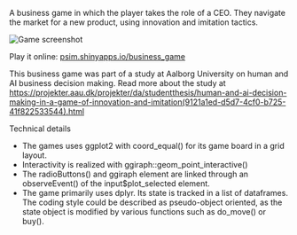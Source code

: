 A business game in which the player takes the role of a CEO. They navigate the market for a new product, using innovation and imitation tactics.

![Game screenshot](https://raw.githubusercontent.com/psimm/businessgame/master/www/howtoplay.png)

Play it online:
[psim.shinyapps.io/business_game](psim.shinyapps.io/business_game)

This business game was part of a study at Aalborg University on human and AI business decision making. Read more about the study at https://projekter.aau.dk/projekter/da/studentthesis/human-and-ai-decision-making-in-a-game-of-innovation-and-imitation(9121a1ed-d5d7-4cf0-b725-41f822533544).html

Technical details

* The games uses ggplot2 with coord_equal() for its game board in a grid layout.
* Interactivity is realized with ggiraph::geom_point_interactive()
* The radioButtons() and ggiraph element are linked through an observeEvent() of the input$plot_selected element.
* The game primarily uses dplyr. Its state is tracked in a list of dataframes. The coding style could be described as pseudo-object oriented, as the state object is modified by various functions such as do_move() or buy().
